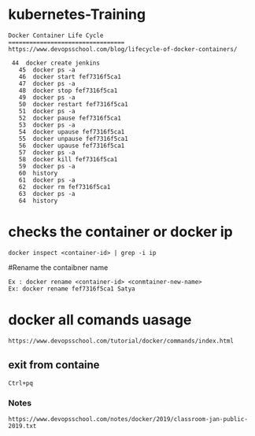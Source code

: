 # kubernetes-Training
```
Docker Container Life Cycle
=================================
https://www.devopsschool.com/blog/lifecycle-of-docker-containers/

 44  docker create jenkins
   45  docker ps -a
   46  docker start fef7316f5ca1
   47  docker ps -a
   48  docker stop fef7316f5ca1
   49  docker ps -a
   50  docker restart fef7316f5ca1
   51  docker ps -a
   52  docker pause fef7316f5ca1
   53  docker ps -a
   54  docker upause fef7316f5ca1
   55  docker unpause fef7316f5ca1
   56  docker upause fef7316f5ca1
   57  docker ps -a
   58  docker kill fef7316f5ca1
   59  docker ps -a
   60  history
   61  docker ps -a
   62  docker rm fef7316f5ca1
   63  docker ps -a
   64  history
   ```
   # checks the container or docker ip
   ```
   docker inspect <container-id> | grep -i ip
   ```
   #Rename the contaibner name
   ```
   Ex : docker rename <container-id> <conmtainer-new-name>
   Ex: docker rename fef7316f5ca1 Satya
   ```
   # docker all comands uasage 
   ```
   https://www.devopsschool.com/tutorial/docker/commands/index.html
   ```
## exit from containe
```
Ctrl+pq
```

### Notes 
```
https://www.devopsschool.com/notes/docker/2019/classroom-jan-public-2019.txt

```
